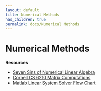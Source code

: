```yaml
---
layout: default
title: Numerical Methods
has_children: true
permalink: docs/Numerical Methods
---
```

# Numerical Methods

**Resources**

- [Seven Sins of Numerical Linear Algebra](https://nhigham.com/2022/10/11/seven-sins-of-numerical-linear-algebra/)
- [Cornell CS 6210 Matrix Computations](https://www.cs.cornell.edu/courses/cs6210/2022fa/schedule.html)
- [Matlab Linear System Solver Flow Chart](https://www.mathworks.com/help/matlab/ref/mldivide.html)